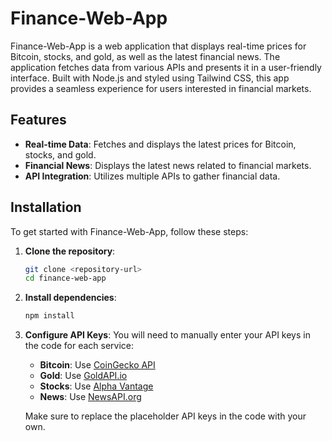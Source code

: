 # Finance-Web-App

Finance-Web-App is a web application that displays real-time prices for Bitcoin, stocks, and gold, as well as the latest financial news. The application fetches data from various APIs and presents it in a user-friendly interface. Built with Node.js and styled using Tailwind CSS, this app provides a seamless experience for users interested in financial markets.

## Features

- **Real-time Data**: Fetches and displays the latest prices for Bitcoin, stocks, and gold.
- **Financial News**: Displays the latest news related to financial markets.
- **API Integration**: Utilizes multiple APIs to gather financial data.

## Installation

To get started with Finance-Web-App, follow these steps:

1. **Clone the repository**:
   ```bash
   git clone <repository-url>
   cd finance-web-app
2. **Install dependencies**:
   ```bash
   npm install
3. **Configure API Keys**: You will need to manually enter your API keys in the code for each service:
   - **Bitcoin**: Use [CoinGecko API](https://www.coingecko.com/en/api)
   - **Gold**: Use [GoldAPI.io](https://www.goldapi.io/)
   - **Stocks**: Use [Alpha Vantage](https://www.alphavantage.co/)
   - **News**: Use [NewsAPI.org](https://newsapi.org/)

   Make sure to replace the placeholder API keys in the code with your own.
